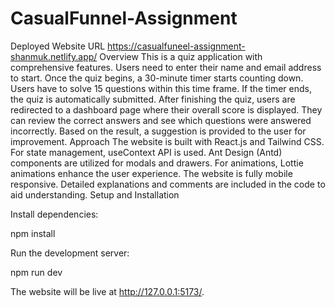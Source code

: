 # CasualFunnel-Assignment
Deployed Website URL
https://casualfuneel-assignment-shanmuk.netlify.app/
Overview
This is a quiz application with comprehensive features. Users need to enter their name and email address to start. Once the quiz begins, a 30-minute timer starts counting down. Users have to solve 15 questions within this time frame. If the timer ends, the quiz is automatically submitted. After finishing the quiz, users are redirected to a dashboard page where their overall score is displayed. They can review the correct answers and see which questions were answered incorrectly. Based on the result, a suggestion is provided to the user for improvement.
Approach
The website is built with React.js and Tailwind CSS. For state management, useContext API is used. Ant Design (Antd) components are utilized for modals and drawers. For animations, Lottie animations enhance the user experience.
The website is fully mobile responsive. Detailed explanations and comments are included in the code to aid understanding.
Setup and Installation

Install dependencies:

npm install

Run the development server:

npm run dev

The website will be live at http://127.0.0.1:5173/.
